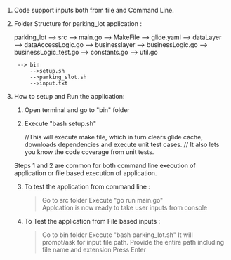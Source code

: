 
1. Code support inputs both from file and Command Line.

2. Folder Structure for parking_lot application : 
		
	parking_lot
		--> src
			--> main.go
			--> MakeFile
			--> glide.yaml
			--> dataLayer
				--> dataAccessLogic.go
			--> businesslayer
				--> businessLogic.go
				--> businessLogic_test.go
				--> constants.go
				--> util.go
			
		--> bin
			-->setup.sh
			-->parking_slot.sh
			-->input.txt


3. How to setup and Run the application:
	
	1. Open terminal and go to "bin" folder
	2. Execute "bash setup.sh"
		
		//This will execute make file, which in turn clears glide cache, downloads dependencies and execute unit test cases. 
		// It also lets you know the code coverage from unit tests.

		
	Steps 1 and 2 are common for both command line execution of application or file based execution of application.

	3.  To test the application from command line : 
		> Go to src folder
		> Execute "go run main.go"	
		> Applcation is now ready to take user inputs from console

	4. To Test the application from File based inputs : 
		> Go to bin folder
		> Execute "bash parking_lot.sh"
		> It will prompt/ask for input file path. Provide the entire path including file name and extension
		> Press Enter

